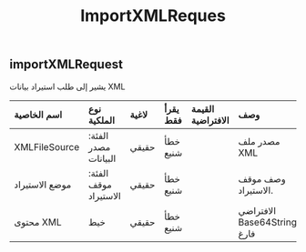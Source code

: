 ﻿---
title: ImportXMLReques
second_title: Aspose.Cells Cloud Documen
type: docs
url: /ar/specification/model/importxmlrequest/
description: "Aspose.Cells مواصفات النموذج السحابي: ImportXMLRequest. تعامل بسهولة مع Excel ومستندات جداول البيانات الأخرى التي تحتوي على ميزات مثل الفتح والتوليد والتحرير والتقسيم والدمج والمقارنة والتحويل"
kwords: Excel، Office، جدول البيانات، Cloud REST API، ImportXMLRequest
weight: 50
---
## **importXMLRequest**

 يشير إلى طلب استيراد بيانات XML

| اسم الخاصية| نوع الملكية| لاغية| يقرأ فقط| القيمة الافتراضية| وصف|
|:- |:- |:- |:- |:- |:- |
| XMLFileSource| الفئة: مصدر البيانات| حقيقي| خطأ شنيع|| مصدر ملف XML|
| موضع الاستيراد| الفئة: موقف الاستيراد| حقيقي| خطأ شنيع|| وصف موقف الاستيراد.|
| محتوى XML| خيط| حقيقي| خطأ شنيع|| الافتراضي Base64String فارغ|

